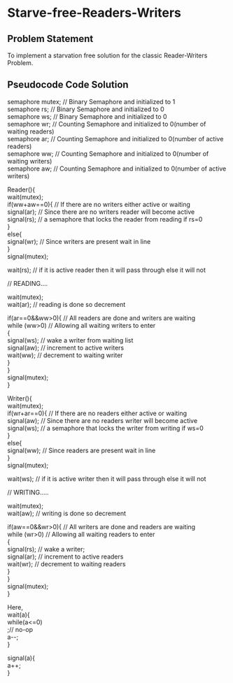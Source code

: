 # Starve-free-Readers-Writers
## Problem Statement 
To implement a starvation free solution for the classic Reader-Writers Problem.
## Pseudocode Code Solution
semaphore mutex;      // Binary Semaphore and initialized to 1  
semaphore rs;         // Binary Semaphore and initialized to 0  
semaphore ws;         // Binary Semaphore and initialized to 0  
semaphore wr;         // Counting Semaphore and initialized to 0(number of waiting readers)  
semaphore ar;          // Counting Semaphore and initialized to 0(number of active readers)  
semaphore ww;        // Counting Semaphore and initialized to 0(number of waiting writers)  
semaphore aw;        // Counting Semaphore and initialized to 0(number of active writers)  
  
Reader(){  
wait(mutex);  
if(ww+aw==0){         // If there are no writers either active or waiting  
  signal(ar);         // Since there are no writers reader will become active  
  signal(rs);        // a semaphore that locks the reader from reading if rs=0  
}  
else{  
signal(wr);         // Since writers are present wait in line  
}  
signal(mutex);  
  
wait(rs);            // if it is active reader then it will pass through else it will not  
  
  <CRITICAL SECTION>           // READING....  
  
wait(mutex);  
wait(ar);                  // reading is done so decrement  
  
if(ar==0&&ww>0){          // All readers are done and writers are waiting  
   while (ww>0)            // Allowing all waiting writers to enter  
        {  
           signal(ws);           // wake a writer from waiting list  
           signal(aw);           //  increment to active writers  
           wait(ww);           // decrement to waiting writer  
       }  
}  
signal(mutex);  
}  
  
Writer(){  
wait(mutex);  
if(wr+ar==0){                // If there are no readers either active or waiting  
  signal(aw);                // Since there are no readers writer will become active  
  signal(ws);                 // a semaphore that locks the writer from writing if ws=0   
}  
else{  
signal(ww);                  // Since readers are present wait in line  
}  
signal(mutex);  
  
wait(ws);                    // if it is active writer then it will pass through else it will not  
  
  <CRITICAL SECTION>          // WRITING.....  
  
wait(mutex);  
wait(aw);                   // writing is done so decrement  
  
if(aw==0&&wr>0){             // All writers are done and readers are waiting  
   while (wr>0)              // Allowing all waiting readers to enter  
        {  
           signal(rs);          // wake a writer;  
           signal(ar);          // increment to active readers  
           wait(wr);            // decrement to waiting readers  
       }  
}  
signal(mutex);  
}  
  
Here,  
wait(a){  
while(a<=0)  
    ;// no-op  
  a--;  
}  
             
signal(a){  
a++;  
}  
